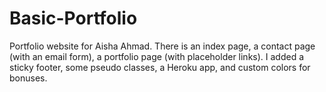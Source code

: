 # Basic-Portfolio
Portfolio website for Aisha Ahmad.
There is an index page, a contact page (with an email form), a portfolio page (with placeholder links). 
I added a sticky footer, some pseudo classes, a Heroku app, and custom colors for bonuses.